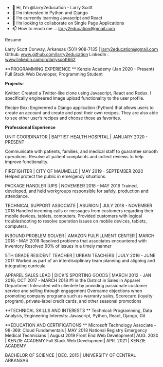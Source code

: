 - 👋 Hi, I’m @larry2education - Larry Scott
- 👀 I’m interested in Python and Django
- 🌱 I’m currently learning Javascript and React
- 💞️ I’m looking to collaborate on Single Page Applications
- 📫 How to reach me ... larry2education@gmail.com

<!---
larry2education/larry2education is a ✨ special ✨ repository because its `README.md` (this file) appears on your GitHub profile.
You can click the Preview link to take a look at your changes.
--->

Resume

Larry Scott
Conway, Arkansas
(501) 908-7135 | larry2education@gmail.com
Github: www.github.com/larry2education
LinkedIn : www.linkedin.com/in/larryscott662


**PROGRAMMING EXPERIENCE
**
Kenzie Academy (Jan 2020 - Present)
Full Stack Web Developer,  Programming Student

**Projects:**

Kwitter: Created a Twitter-like clone using Javascript, React and Redux. I specifically engineered image upload functionality to the user profile.

Recipe Box: Engineered a Django application (Python) that allows users to create an account and create and post their own recipes. They are also able to see other user’s recipes and choose those as favorites. 

**Professional Experience**

UNIT COORDINATOR | BAPTIST HEALTH HOSPITAL | JANUARY 2020 - PRESENT

Communicate with patients, families, and medical staff to guarantee smooth operations.
Resolve all patient complaints and collect reviews to help improve functionality.

FIREFIGHTER | CITY OF MAUMELLE | MAY 2019 - SEPTEMBER 2020
Helped protect the public in emergency situations.

PACKAGE HANDLER |UPS | NOVEMBER 2018 - MAY 2019
Trained, developed, and held workgroups responsible for safely, production and attendance.  

TECHNICAL SUPPORT ASSOCIATE | ASURION | JULY 2018 - NOVEMBER 2018
Handled incoming calls or messages from customers regarding their mobile devices, tablets, computers.
Provided customers with logical troubleshooting to resolve operation issues on mobile devices, tablets, computers.


INBOUND PROBLEM SOLVER | AMAZON FULFILLMENT CENTER | MARCH 2018 - MAY 2018
Resolved problems that associates encountered with inventory
Resolved 90% of  issues in a timely manner

5TH GRADE RESIDENT TEACHER | URBAN TEACHERS | JULY 2016 - JUNE 2017
Worked as part of an interdisciplinary team planning and aligning and integrating curricula 

APPAREL SALES LEAD | DICK’S SPORTING GOODS | MARCH 2012 - JAN 2016; OCT 2017 - MARCH 2018
#1 in the District in Sales in Apparel Department
Interacted with clientele by providing passionate customer service and selling through engagement 
Overcame objections when promoting company programs such as warranty sales, Scorecard (loyalty program), private-label credit cards, and other seasonal promotions

**TECHNICAL SKILLS AND INTERESTS
**
Technical: Programming, Data Analysis, Engineering
Interests: Javascript, Python, React, Django, Git


**EDUCATION AND CERTIFICATIONS
**
Microsoft Technology Associate - 98-369: Cloud Fundamentals | MAY 2018
National Registry Emergency Medical Technicians | August 2019
Front End Web Development| AUG. 2020 | KENZIE ACADEMY 
Full Stack Web Development| APR. 2021 | KENZIE ACADEMY

BACHELOR OF SCIENCE  | DEC. 2015 | UNIVERSITY OF CENTRAL ARKANSAS

